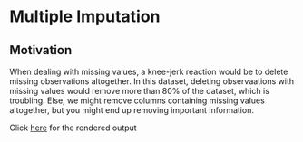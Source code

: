 # Multiple Imputation

## Motivation

When dealing with missing values, a knee-jerk reaction would be to delete missing observations altogether. In this dataset, deleting observaations with missing values would remove more than 80% of the dataset, which is troubling. Else, we might remove columns containing missing values altogether, but you might end up removing important information.

Click [here](https://jerome-goh.github.io/Multiple_Imputation/imputation.html) for the rendered output
